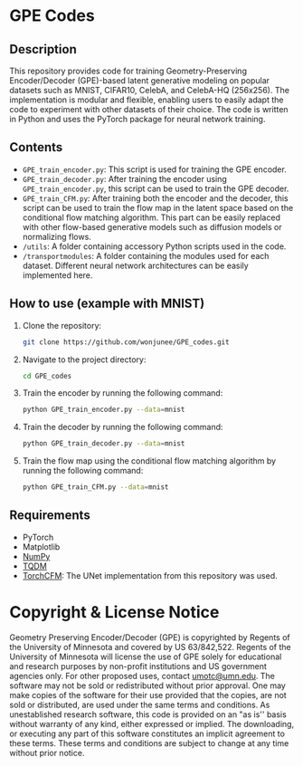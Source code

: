 # GPE Codes

## Description

This repository provides code for training Geometry-Preserving Encoder/Decoder (GPE)-based latent generative modeling on popular datasets such as MNIST, CIFAR10, CelebA, and CelebA-HQ (256x256). The implementation is modular and flexible, enabling users to easily adapt the code to experiment with other datasets of their choice. The code is written in Python and uses the PyTorch package for neural network training.

## Contents

- `GPE_train_encoder.py`: This script is used for training the GPE encoder.
- `GPE_train_decoder.py`: After training the encoder using `GPE_train_encoder.py`, this script can be used to train the GPE decoder.
- `GPE_train_CFM.py`: After training both the encoder and the decoder, this script can be used to train the flow map in the latent space based on the conditional flow matching algorithm. This part can be easily replaced with other flow-based generative models such as diffusion models or normalizing flows.
- `/utils`: A folder containing accessory Python scripts used in the code.
- `/transportmodules`: A folder containing the modules used for each dataset. Different neural network architectures can be easily implemented here.

## How to use (example with MNIST)

1. Clone the repository:
    ```bash
    git clone https://github.com/wonjunee/GPE_codes.git
    ```
2. Navigate to the project directory:
    ```bash
    cd GPE_codes
    ```
3. Train the encoder by running the following command:
    ```bash
    python GPE_train_encoder.py --data=mnist
    ```
4. Train the decoder by running the following command:
    ```bash
    python GPE_train_decoder.py --data=mnist
    ```
5. Train the flow map using the conditional flow matching algorithm by running the following command:
    ```bash
    python GPE_train_CFM.py --data=mnist
    ```

## Requirements

- PyTorch
- Matplotlib
- [NumPy](https://numpy.org/)
- [TQDM](https://tqdm.github.io/)
- [TorchCFM](https://github.com/atong01/conditional-flow-matching): The UNet implementation from this repository was used.


# Copyright & License Notice
Geometry Preserving Encoder/Decoder (GPE) is copyrighted by Regents of the University of Minnesota and covered by US 63/842,522. Regents of the University of Minnesota will license the use of GPE solely for educational and research purposes by non-profit institutions and US government agencies only. For other proposed uses, contact umotc@umn.edu. The software may not be sold or redistributed without prior approval. One may make copies of the software for their use provided that the copies, are not sold or distributed, are used under the same terms and conditions. As unestablished research software, this code is provided on an "as is'' basis without warranty of any kind, either expressed or implied. The downloading, or executing any part of this software constitutes an implicit agreement to these terms. These terms and conditions are subject to change at any time without prior notice.
